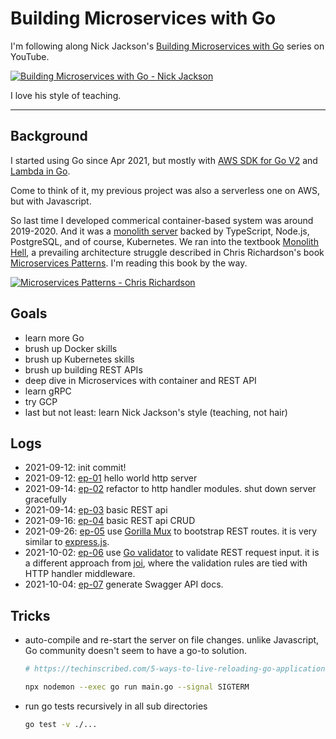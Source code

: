 # Building Microservices with Go

I'm following along Nick Jackson's [Building Microservices with Go](https://www.youtube.com/channel/UC2V1SxXFUa5YxVJvTsrCgyg) series on YouTube.

[![Building Microservices with Go - Nick Jackson](https://i.ytimg.com/vi/VzBGi_n65iU/hqdefault.jpg?sqp=-oaymwEXCNACELwBSFryq4qpAwkIARUAAIhCGAE=&rs=AOn4CLC8YgF-MxFlwypyOgx-L2wY9yAFdg)](https://www.youtube.com/channel/UC2V1SxXFUa5YxVJvTsrCgyg)

I love his style of teaching.

---

## Background

I started using Go since Apr 2021, but mostly with [AWS SDK for Go V2](https://github.com/aws/aws-sdk-go-v2) and [Lambda in Go](https://github.com/aws/aws-lambda-go).

Come to think of it, my previous project was also a serverless one on AWS, but with Javascript.

So last time I developed commerical container-based system was around 2019-2020. And it was a [monolith server](https://www.capturedlabs.com/journal#mr-yum-2019-2020) backed by TypeScript, Node.js, PostgreSQL, and of course, Kubernetes. We ran into the textbook [Monolith Hell](https://livebook.manning.com/book/microservices-patterns/chapter-1/), a prevailing architecture struggle described in Chris Richardson's book [Microservices Patterns](https://www.manning.com/books/microservices-patterns). I'm reading this book by the way.

[![Microservices Patterns - Chris Richardson](https://images.manning.com/360/480/resize/book/b/dc43dfc-e43d-419d-b577-3809c6967442/Richardson-MP-HI.png)](https://www.manning.com/books/microservices-patterns)

## Goals

- learn more Go
- brush up Docker skills
- brush up Kubernetes skills
- brush up building REST APIs
- deep dive in Microservices with container and REST API
- learn gRPC
- try GCP
- last but not least: learn Nick Jackson's style (teaching, not hair)

## Logs

- 2021-09-12: init commit!
- 2021-09-12: [ep-01](./src/ep-01) hello world http server
- 2021-09-14: [ep-02](./src/ep-02) refactor to http handler modules. shut down server gracefully
- 2021-09-14: [ep-03](./src/ep-03) basic REST api
- 2021-09-16: [ep-04](./src/ep-04) basic REST api CRUD
- 2021-09-26: [ep-05](./src/ep-05) use [Gorilla Mux](https://github.com/gorilla/mux) to bootstrap REST routes. it is very similar to [express.js](https://expressjs.com/).
- 2021-10-02: [ep-06](./src/ep-06) use [Go validator](https://github.com/go-playground/validator) to validate REST request input. it is a different approach from [joi](https://github.com/sideway/joi), where the validation rules are tied with HTTP handler middleware.
- 2021-10-04: [ep-07](./src/ep-07) generate Swagger API docs.

## Tricks

- auto-compile and re-start the server on file changes. unlike Javascript, Go community doesn't seem to have a go-to solution.

  ```bash
  # https://techinscribed.com/5-ways-to-live-reloading-go-applications/

  npx nodemon --exec go run main.go --signal SIGTERM
  ```

- run go tests recursively in all sub directories

  ```bash
  go test -v ./...
  ```
